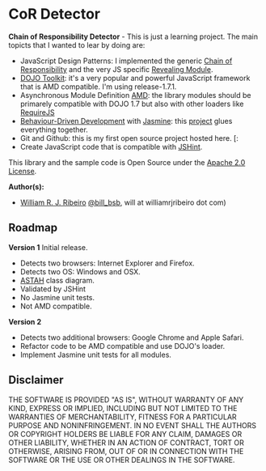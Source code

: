 # CoR Detector

**Chain of Responsibility Detector** - This is just a learning project. The main topicts that I wanted to lear by doing are:
- JavaScript Design Patterns: I implemented the generic [Chain of Responsibility](http://www.as3dp.com/2012/01/from-actionscript-3-0-to-javascript-chain-of-responsibility-part-ii-the-help-desk/) and the very JS specific [Revealing Module](http://weblogs.asp.net/dwahlin/archive/2011/08/02/techniques-strategies-and-patterns-for-structuring-javascript-code-revealing-module-pattern.aspx).
- [DOJO Toolkit](http://dojotoolkit.org/): it's a very popular and powerful JavaScript framework that is AMD compatible. I'm using release-1.7.1.
- Asynchronous Module Definition [AMD](https://github.com/amdjs/amdjs-api/wiki/AMD): the library modules should be primarely compatible with DOJO 1.7 but also with other loaders like [RequireJS](http://requirejs.org/)
- [Behaviour-Driven Development](http://behaviour-driven.org/Introduction) with [Jasmine](https://github.com/pivotal/jasmine/wiki): this [project](https://github.com/podefr/jasmine-reqjs-jstd) glues everything together.
- Git and Github: this is my first open source project hosted here. [:
- Create JavaScript code that is compatible with [JSHint](http://www.jshint.com).

This library and the sample code is Open Source under the [Apache 2.0 License](http://www.apache.org/licenses/LICENSE-2.0.html).

**Author(s):**

* [William R. J. Ribeiro](https://github.com/williamrjribeiro) [@bill_bsb](http://twitter.com/bill_bsb), will at williamrjribeiro dot com)

## Roadmap
**Version 1** 
Initial release. 
- Detects two browsers: Internet Explorer and Firefox.
- Detects two OS: Windows and OSX.
- [ASTAH](http://astah.net/editions/community) class diagram.
- Validated by JSHint
- No Jasmine unit tests.
- Not AMD compatible.

**Version 2** 
- Detects two additional browsers: Google Chrome and Apple Safari.
- Refactor code to be AMD compatible and use DOJO's loader.
- Implement Jasmine unit tests for all modules. 

## Disclaimer

THE SOFTWARE IS PROVIDED "AS IS", WITHOUT WARRANTY OF ANY KIND, EXPRESS OR IMPLIED, INCLUDING BUT NOT LIMITED TO THE WARRANTIES OF MERCHANTABILITY, FITNESS FOR A PARTICULAR PURPOSE AND NONINFRINGEMENT. IN NO EVENT SHALL THE AUTHORS OR COPYRIGHT HOLDERS BE LIABLE FOR ANY CLAIM, DAMAGES OR OTHER LIABILITY, WHETHER IN AN ACTION OF CONTRACT, TORT OR OTHERWISE, ARISING FROM, OUT OF OR IN CONNECTION WITH THE SOFTWARE OR THE USE OR OTHER DEALINGS IN THE SOFTWARE.

